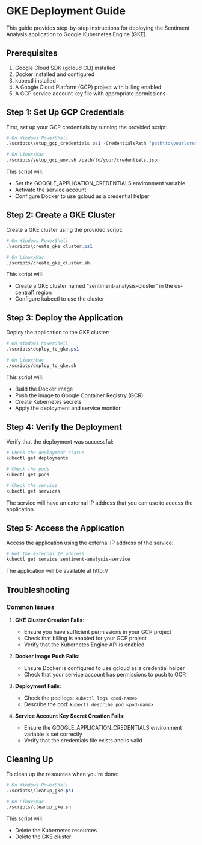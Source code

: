 # GKE Deployment Guide

This guide provides step-by-step instructions for deploying the Sentiment Analysis application to Google Kubernetes Engine (GKE).

## Prerequisites

1. Google Cloud SDK (gcloud CLI) installed
2. Docker installed and configured
3. kubectl installed
4. A Google Cloud Platform (GCP) project with billing enabled
5. A GCP service account key file with appropriate permissions

## Step 1: Set Up GCP Credentials

First, set up your GCP credentials by running the provided script:

```powershell
# On Windows PowerShell
.\scripts\setup_gcp_credentials.ps1 -CredentialsPath "path\to\your\credentials.json"
```

```bash
# On Linux/Mac
./scripts/setup_gcp_env.sh /path/to/your/credentials.json
```

This script will:
- Set the GOOGLE_APPLICATION_CREDENTIALS environment variable
- Activate the service account
- Configure Docker to use gcloud as a credential helper

## Step 2: Create a GKE Cluster

Create a GKE cluster using the provided script:

```powershell
# On Windows PowerShell
.\scripts\create_gke_cluster.ps1
```

```bash
# On Linux/Mac
./scripts/create_gke_cluster.sh
```

This script will:
- Create a GKE cluster named "sentiment-analysis-cluster" in the us-central1 region
- Configure kubectl to use the cluster

## Step 3: Deploy the Application

Deploy the application to the GKE cluster:

```powershell
# On Windows PowerShell
.\scripts\deploy_to_gke.ps1
```

```bash
# On Linux/Mac
./scripts/deploy_to_gke.sh
```

This script will:
- Build the Docker image
- Push the image to Google Container Registry (GCR)
- Create Kubernetes secrets
- Apply the deployment and service monitor

## Step 4: Verify the Deployment

Verify that the deployment was successful:

```bash
# Check the deployment status
kubectl get deployments

# Check the pods
kubectl get pods

# Check the service
kubectl get services
```

The service will have an external IP address that you can use to access the application.

## Step 5: Access the Application

Access the application using the external IP address of the service:

```bash
# Get the external IP address
kubectl get service sentiment-analysis-service
```

The application will be available at http://<EXTERNAL-IP>

## Troubleshooting

### Common Issues

1. **GKE Cluster Creation Fails**:
   - Ensure you have sufficient permissions in your GCP project
   - Check that billing is enabled for your GCP project
   - Verify that the Kubernetes Engine API is enabled

2. **Docker Image Push Fails**:
   - Ensure Docker is configured to use gcloud as a credential helper
   - Check that your service account has permissions to push to GCR

3. **Deployment Fails**:
   - Check the pod logs: `kubectl logs <pod-name>`
   - Describe the pod: `kubectl describe pod <pod-name>`

4. **Service Account Key Secret Creation Fails**:
   - Ensure the GOOGLE_APPLICATION_CREDENTIALS environment variable is set correctly
   - Verify that the credentials file exists and is valid

## Cleaning Up

To clean up the resources when you're done:

```powershell
# On Windows PowerShell
.\scripts\cleanup_gke.ps1
```

```bash
# On Linux/Mac
./scripts/cleanup_gke.sh
```

This script will:
- Delete the Kubernetes resources
- Delete the GKE cluster
